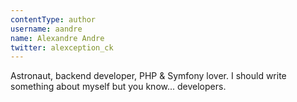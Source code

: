 ```yaml
---
contentType: author
username: aandre
name: Alexandre Andre
twitter: alexception_ck
---
```

Astronaut, backend developer, PHP & Symfony lover. I should write something about myself but you know... developers.
